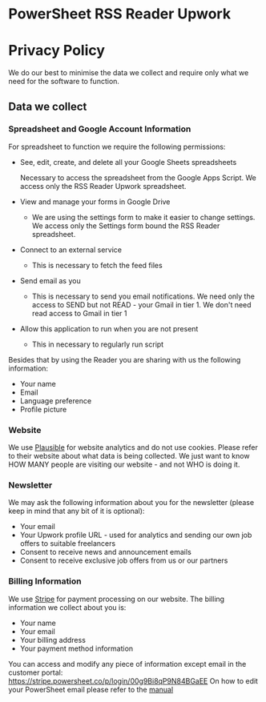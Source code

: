 # PowerSheet RSS Reader Upwork

# Privacy Policy

We do our best to minimise the data we collect and require only what we need for the software to function.

## Data we collect

### Spreadsheet and Google Account Information

For spreadsheet to function we require the following permissions:

* See, edit, create, and delete all your Google Sheets spreadsheets

  Necessary to access the spreadsheet from the Google Apps Script. We access only the RSS Reader Upwork spreadsheet.

* View and manage your forms in Google Drive
  * We are using the settings form to make it easier to change settings. We access only the Settings form bound the RSS Reader spreadsheet.
* Connect to an external service
  * This is necessary to fetch the feed files
* Send email as you
  * This is necessary to send you email notifications. We need only the access to SEND but not READ - your Gmail in tier 1. We don't need read access to Gmail in tier 1
* Allow this application to run when you are not present
  * This in necessary to regularly run script

Besides that by using the Reader you are sharing with us the following information:

* Your name
* Email
* Language preference
* Profile picture







### Website

We use [Plausible](https://plausible.io/) for website analytics and do not use cookies. Please refer to their website about what data is being collected.
We just want to know HOW MANY people are visiting our website - and not WHO is doing it.

### Newsletter

We may ask the following information about you for the newsletter (please keep in mind that any bit of it is optional):
* Your email
* Your Upwork profile URL - used for analytics and sending our own job offers to suitable freelancers
* Consent to receive news and announcement emails
* Consent to receive exclusive job offers from us or our partners

### Billing Information

We use [Stripe](https://stripe.com) for payment processing on our website. The billing information we collect about you is:

* Your name
* Your email
* Your billing address
* Your payment method information

You can access and modify any piece of information except email in the customer portal: https://stripe.powersheet.co/p/login/00g9Bi8qP9N84BGaEE
On how to edit your PowerSheet email please refer to the [manual](https://powersheet.co/rss-reader-upwork/manual#i-want-to-change-the-email-i-am-sending-from)



